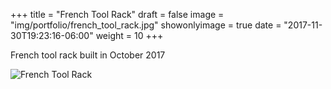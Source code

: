 +++
title = "French Tool Rack"
draft = false
image = "img/portfolio/french_tool_rack.jpg"
showonlyimage = true
date = "2017-11-30T19:23:16-06:00"
weight = 10
+++

French tool rack built in October 2017
<!--more-->

![French Tool Rack](/img/portfolio/french_tool_rack.jpg "French Tool Rack")

